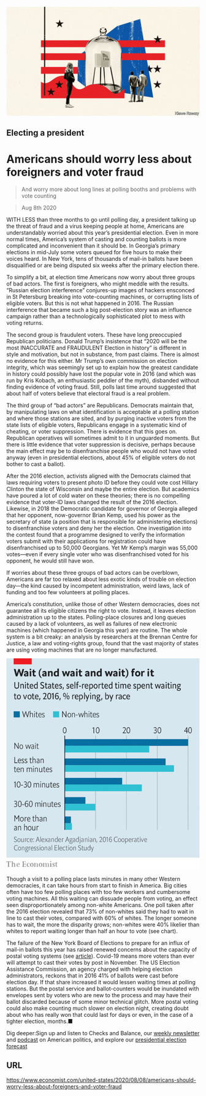 ![](./images/20200808_USD001_0.jpg)

## Electing a president

# Americans should worry less about foreigners and voter fraud

> And worry more about long lines at polling booths and problems with vote counting

> Aug 8th 2020

WITH LESS than three months to go until polling day, a president talking up the threat of fraud and a virus keeping people at home, Americans are understandably worried about this year’s presidential election. Even in more normal times, America’s system of casting and counting ballots is more complicated and inconvenient than it should be. In Georgia’s primary elections in mid-July some voters queued for five hours to make their voices heard. In New York, tens of thousands of mail-in ballots have been disqualified or are being disputed six weeks after the primary election there.

To simplify a bit, at election time Americans now worry about three groups of bad actors. The first is foreigners, who might meddle with the results. “Russian election interference” conjures-up images of hackers ensconced in St Petersburg breaking into vote-counting machines, or corrupting lists of eligible voters. But this is not what happened in 2016. The Russian interference that became such a big post-election story was an influence campaign rather than a technologically sophisticated plot to mess with voting returns.

The second group is fraudulent voters. These have long preoccupied Republican politicians. Donald Trump’s insistence that “2020 will be the most INACCURATE and FRAUDULENT Election in history” is different in style and motivation, but not in substance, from past claims. There is almost no evidence for this either. Mr Trump’s own commission on election integrity, which was seemingly set up to explain how the greatest candidate in history could possibly have lost the popular vote in 2016 (and which was run by Kris Kobach, an enthusiastic peddler of the myth), disbanded without finding evidence of voting fraud. Still, polls last time around suggested that about half of voters believe that electoral fraud is a real problem.

The third group of “bad actors” are Republicans. Democrats maintain that, by manipulating laws on what identification is acceptable at a polling station and where those stations are sited, and by purging inactive voters from the state lists of eligible voters, Republicans engage in a systematic kind of cheating, or voter suppression. There is evidence that this goes on. Republican operatives will sometimes admit to it in unguarded moments. But there is little evidence that voter suppression is decisive, perhaps because the main effect may be to disenfranchise people who would not have voted anyway (even in presidential elections, about 45% of eligible voters do not bother to cast a ballot).

After the 2016 election, activists aligned with the Democrats claimed that laws requiring voters to present photo ID before they could vote cost Hillary Clinton the state of Wisconsin and maybe the entire election. But academics have poured a lot of cold water on these theories; there is no compelling evidence that voter-ID laws changed the result of the 2016 election. Likewise, in 2018 the Democratic candidate for governor of Georgia alleged that her opponent, now-governor Brian Kemp, used his power as the secretary of state (a position that is responsible for administering elections) to disenfranchise voters and deny her the election. One investigation into the contest found that a programme designed to verify the information voters submit with their applications for registration could have disenfranchised up to 50,000 Georgians. Yet Mr Kemp’s margin was 55,000 votes—even if every single voter who was disenfranchised voted for his opponent, he would still have won.

If worries about these three groups of bad actors can be overblown, Americans are far too relaxed about less exotic kinds of trouble on election day—the kind caused by incompetent administration, weird laws, lack of funding and too few volunteers at polling places.

America’s constitution, unlike those of other Western democracies, does not guarantee all its eligible citizens the right to vote. Instead, it leaves election administration up to the states. Polling-place closures and long queues caused by a lack of volunteers, as well as failures of new electronic machines (which happened in Georgia this year) are routine. The whole system is a bit creaky: an analysis by researchers at the Brennan Centre for Justice, a law and voting-rights group, found that the vast majority of states are using voting machines that are no longer manufactured.



![](./images/20200808_USC089.png)

Though a visit to a polling place lasts minutes in many other Western democracies, it can take hours from start to finish in America. Big cities often have too few polling places with too few workers and cumbersome voting machines. All this waiting can dissuade people from voting, an effect seen disproportionately among non-white Americans. One poll taken after the 2016 election revealed that 73% of non-whites said they had to wait in line to cast their votes, compared with 60% of whites. The longer someone has to wait, the more the disparity grows; non-whites were 40% likelier than whites to report waiting longer than half an hour to vote (see chart).

The failure of the New York Board of Elections to prepare for an influx of mail-in ballots this year has raised renewed concerns about the capacity of postal voting systems (see [article](https://www.economist.com//united-states/2020/08/08/the-postal-service-has-become-a-key-part-of-americas-election-infrastructure)). Covid-19 means more voters than ever will attempt to cast their votes by post in November. The US Election Assistance Commission, an agency charged with helping election administrators, reckons that in 2016 41% of ballots were cast before election day. If that share increased it would lessen waiting times at polling stations. But the postal service and ballot-counters would be inundated with envelopes sent by voters who are new to the process and may have their ballot discarded because of some minor technical glitch. More postal voting could also make counting much slower on election night, creating doubt about who has really won that could last for days or even, in the case of a tighter election, months.■

Dig deeper:Sign up and listen to Checks and Balance, our [weekly newsletter](https://www.economist.com//checksandbalance/) and [podcast](https://www.economist.com//podcasts/2020/07/31/checks-and-balance-our-weekly-podcast-on-american-politics) on American politics, and explore our [presidential election forecast](https://www.economist.com/https://projects.economist.com/us-2020-forecast/president)

## URL

https://www.economist.com/united-states/2020/08/08/americans-should-worry-less-about-foreigners-and-voter-fraud
